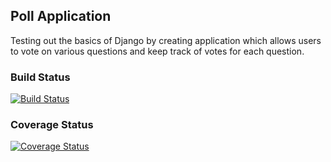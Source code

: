 ## Poll Application

Testing out the basics of Django by creating application which allows users to vote on various questions and keep track of votes for each question.

### Build Status
[![Build Status](https://app.travis-ci.com/gamSeier/swe1-app.svg?branch=main)](https://app.travis-ci.com/gamSeier/swe1-app) 
### Coverage Status
[![Coverage Status](https://coveralls.io/repos/github/gamSeier/swe1-app/badge.svg?branch=main)](https://coveralls.io/github/gamSeier/swe1-app?branch=main)
